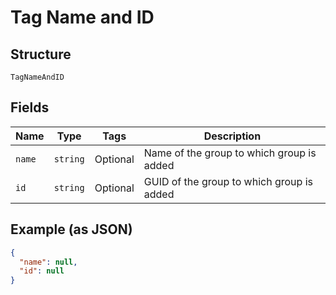 
# Tag Name and ID

## Structure

`TagNameAndID`

## Fields

| Name | Type | Tags | Description |
|  --- | --- | --- | --- |
| `name` | `string` | Optional | Name of the group to which group  is added |
| `id` | `string` | Optional | GUID of the group to which group  is added |

## Example (as JSON)

```json
{
  "name": null,
  "id": null
}
```


